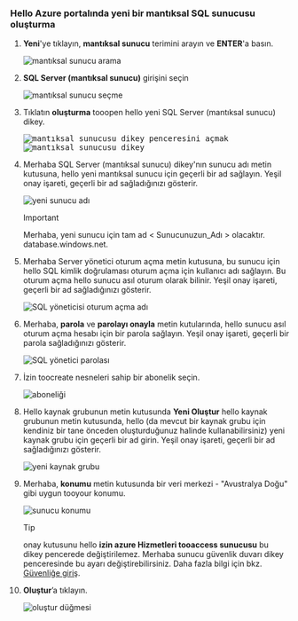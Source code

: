 ### <a name="create-a-new-logical-sql-server-in-hello-azure-portal"></a>Hello Azure portalında yeni bir mantıksal SQL sunucusu oluşturma

1. **Yeni**'ye tıklayın, **mantıksal sunucu** terimini arayın ve **ENTER**'a basın.

    ![mantıksal sunucu arama](./media/sql-data-warehouse-create-logical-server/search-logical-server.png)
2. **SQL Server (mantıksal sunucu)** girişini seçin 

    ![mantıksal sunucu seçme](./media/sql-data-warehouse-create-logical-server/select-logical-server.png)
  
3. Tıklatın **oluşturma** tooopen hello yeni SQL Server (mantıksal sunucu) dikey.

   <kbd>![mantıksal sunucusu dikey penceresini açmak](./media/sql-data-warehouse-create-logical-server/open-logical-server-blade.png) </kbd> <kbd> ![mantıksal sunucusu dikey](./media/sql-data-warehouse-create-logical-server/logical-server-blade.png)</kbd>
  
3. Merhaba SQL Server (mantıksal sunucu) dikey'nın sunucu adı metin kutusuna, hello yeni mantıksal sunucu için geçerli bir ad sağlayın. Yeşil onay işareti, geçerli bir ad sağladığınızı gösterir.
    
    ![yeni sunucu adı](./media/sql-data-warehouse-create-logical-server/new-name-logical-server.png)

    > [!IMPORTANT]
    > Merhaba, yeni sunucu için tam ad < Sunucunuzun_Adı > olacaktır. database.windows.net.
    >
    
4. Merhaba Server yönetici oturum açma metin kutusuna, bu sunucu için hello SQL kimlik doğrulaması oturum açma için kullanıcı adı sağlayın. Bu oturum açma hello sunucu asıl oturum olarak bilinir. Yeşil onay işareti, geçerli bir ad sağladığınızı gösterir.
    
    ![SQL yöneticisi oturum açma adı](./media/sql-data-warehouse-create-logical-server/sql-admin-login.png)
5. Merhaba, **parola** ve **parolayı onayla** metin kutularında, hello sunucu asıl oturum açma hesabı için bir parola sağlayın. Yeşil onay işareti, geçerli bir parola sağladığınızı gösterir.
    
    ![SQL yönetici parolası](./media/sql-data-warehouse-create-logical-server/sql-admin-password.png)
6. İzin toocreate nesneleri sahip bir abonelik seçin.

    ![aboneliği](./media/sql-data-warehouse-create-logical-server/subscription.png)
7. Hello kaynak grubunun metin kutusunda **Yeni Oluştur** hello kaynak grubunun metin kutusunda, hello (da mevcut bir kaynak grubu için kendiniz bir tane önceden oluşturduğunuz halinde kullanabilirsiniz) yeni kaynak grubu için geçerli bir ad girin. Yeşil onay işareti, geçerli bir ad sağladığınızı gösterir.

    ![yeni kaynak grubu](./media/sql-data-warehouse-create-logical-server/new-resource-group.png)

8. Merhaba, **konumu** metin kutusunda bir veri merkezi - "Avustralya Doğu" gibi uygun tooyour konumu.
    
    ![sunucu konumu](./media/sql-data-warehouse-create-logical-server/server-location.png)
    
    > [!TIP]
    > onay kutusunu hello **izin azure Hizmetleri tooaccess sunucusu** bu dikey pencerede değiştirilemez. Merhaba sunucu güvenlik duvarı dikey penceresinde bu ayarı değiştirebilirsiniz. Daha fazla bilgi için bkz. [Güvenliğe giriş](../articles/sql-database/sql-database-manage-servers-portal.md).
    >
    
9. **Oluştur**’a tıklayın.

    ![oluştur düğmesi](./media/sql-data-warehouse-create-logical-server/create.png)

